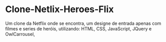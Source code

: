 # Clone-Netlix-Heroes-Flix
Um clone da Netflix onde se encontra, um designe de entrada apenas com filmes e series de heróis, utilizando: HTML, CSS, JavaScript, JQuery e OwlCarrousel,
